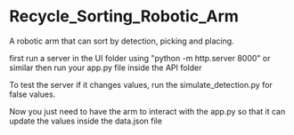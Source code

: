 # Recycle_Sorting_Robotic_Arm
A robotic arm that can sort by detection, picking and placing.

first run a server in the UI folder using "python -m http.server 8000" or similar 
then run your app.py file inside the API folder

To test the server if it changes values, run the simulate_detection.py for false values.

Now you just need to have the arm to interact with the app.py so that it can update the values inside the data.json file

